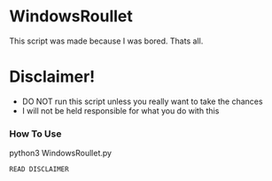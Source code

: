 # WindowsRoullet

This script was made because I was bored. Thats all.

# Disclaimer!

  - DO NOT run this script unless you really want to take the chances
  - I will not be held responsible for what you do with this

### How To Use

python3 WindowsRoullet.py
```sh
READ DISCLAIMER
```